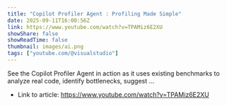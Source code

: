 ```yaml
---
title: "Copilot Profiler Agent : Profiling Made Simple"
date: 2025-09-11T16:00:56Z
link: https://www.youtube.com/watch?v=TPAMiz6E2XU
showShare: false
showReadTime: false
thumbnail: images/ai.png
tags: ["youtube.com/@visualstudio"]
---
```

See the Copilot Profiler Agent in action as it uses existing benchmarks to analyze real code, identify bottlenecks, suggest ...

- Link to article: https://www.youtube.com/watch?v=TPAMiz6E2XU